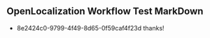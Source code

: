 ## OpenLocalization Workflow Test MarkDown
* 8e2424c0-9799-4f49-8d65-0f59caf4f23d thanks!

<!--HONumber=Jul16_HO3-->


